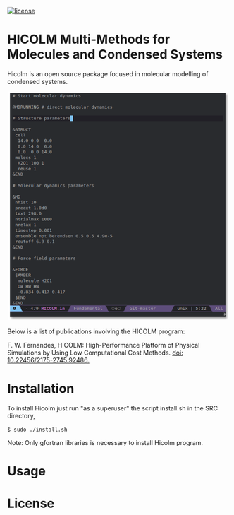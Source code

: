 [![license](https://img.shields.io/github/license/desktop/desktop.svg?style=flat-square)](https://github.com/desktop/desktop/blob/development/LICENSE)

# HICOLM Multi-Methods for Molecules and Condensed Systems

Hicolm is an open source package focused in molecular modelling of condensed systems.

<p align="center">
    <img width=500 height=auto src=DOCS/pictures/input_file.png>
</p>

Below is a list of publications involving the HICOLM program:
<p>F. W. Fernandes, HICOLM: High-Performance Platform of Physical Simulations by Using Low Computational Cost Methods. <a href="https://seer.ufrgs.br/rita/article/view/RITA_VOL26_NR3_90">doi: 10.22456/2175-2745.92486.</a></p>

# Installation

To install Hicolm just run "as a superuser" the script install.sh in the SRC directory,

```
$ sudo ./install.sh
```

Note: Only gfortran libraries is necessary to install Hicolm program.

# Usage

# License